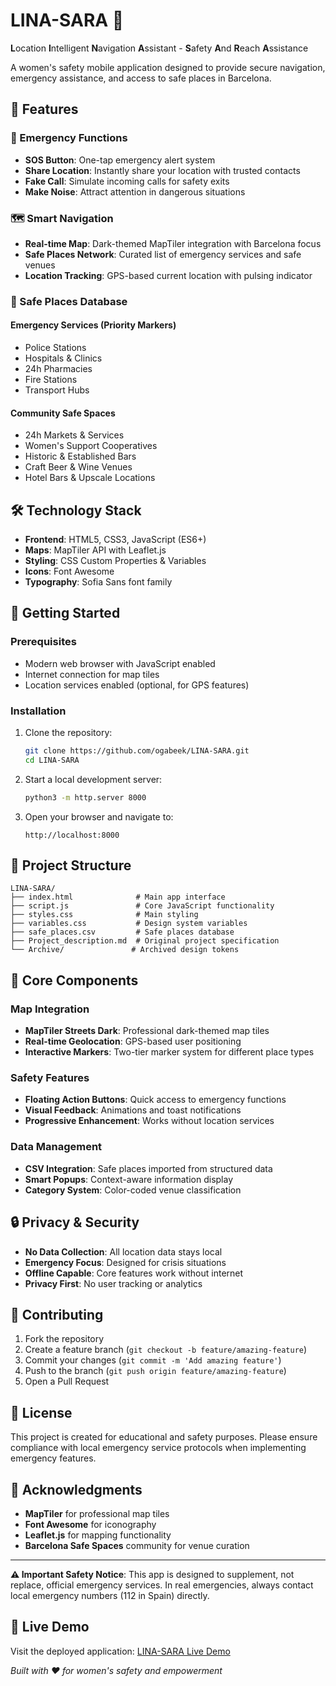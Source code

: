 # LINA-SARA 🌸

**L**ocation **I**ntelligent **N**avigation **A**ssistant - **S**afety **A**nd **R**each **A**ssistance

A women's safety mobile application designed to provide secure navigation, emergency assistance, and access to safe places in Barcelona.

## 📱 Features

### 🚨 Emergency Functions
- **SOS Button**: One-tap emergency alert system
- **Share Location**: Instantly share your location with trusted contacts
- **Fake Call**: Simulate incoming calls for safety exits
- **Make Noise**: Attract attention in dangerous situations

### 🗺️ Smart Navigation
- **Real-time Map**: Dark-themed MapTiler integration with Barcelona focus
- **Safe Places Network**: Curated list of emergency services and safe venues
- **Location Tracking**: GPS-based current location with pulsing indicator

### 🏢 Safe Places Database
#### Emergency Services (Priority Markers)
- Police Stations
- Hospitals & Clinics  
- 24h Pharmacies
- Fire Stations
- Transport Hubs

#### Community Safe Spaces
- 24h Markets & Services
- Women's Support Cooperatives
- Historic & Established Bars
- Craft Beer & Wine Venues
- Hotel Bars & Upscale Locations

## 🛠️ Technology Stack

- **Frontend**: HTML5, CSS3, JavaScript (ES6+)
- **Maps**: MapTiler API with Leaflet.js
- **Styling**: CSS Custom Properties & Variables
- **Icons**: Font Awesome
- **Typography**: Sofia Sans font family

## 🚀 Getting Started

### Prerequisites
- Modern web browser with JavaScript enabled
- Internet connection for map tiles
- Location services enabled (optional, for GPS features)

### Installation
1. Clone the repository:
   ```bash
   git clone https://github.com/ogabeek/LINA-SARA.git
   cd LINA-SARA
   ```

2. Start a local development server:
   ```bash
   python3 -m http.server 8000
   ```

3. Open your browser and navigate to:
   ```
   http://localhost:8000
   ```

## 📂 Project Structure

```
LINA-SARA/
├── index.html              # Main app interface
├── script.js               # Core JavaScript functionality
├── styles.css              # Main styling
├── variables.css           # Design system variables
├── safe_places.csv         # Safe places database
├── Project_description.md  # Original project specification
└── Archive/               # Archived design tokens
```

## 🎯 Core Components

### Map Integration
- **MapTiler Streets Dark**: Professional dark-themed map tiles
- **Real-time Geolocation**: GPS-based user positioning
- **Interactive Markers**: Two-tier marker system for different place types

### Safety Features
- **Floating Action Buttons**: Quick access to emergency functions
- **Visual Feedback**: Animations and toast notifications
- **Progressive Enhancement**: Works without location services

### Data Management
- **CSV Integration**: Safe places imported from structured data
- **Smart Popups**: Context-aware information display
- **Category System**: Color-coded venue classification

## 🔒 Privacy & Security

- **No Data Collection**: All location data stays local
- **Emergency Focus**: Designed for crisis situations
- **Offline Capable**: Core features work without internet
- **Privacy First**: No user tracking or analytics

## 🤝 Contributing

1. Fork the repository
2. Create a feature branch (`git checkout -b feature/amazing-feature`)
3. Commit your changes (`git commit -m 'Add amazing feature'`)
4. Push to the branch (`git push origin feature/amazing-feature`)
5. Open a Pull Request

## 📄 License

This project is created for educational and safety purposes. Please ensure compliance with local emergency service protocols when implementing emergency features.

## 🙏 Acknowledgments

- **MapTiler** for professional map tiles
- **Font Awesome** for iconography
- **Leaflet.js** for mapping functionality
- **Barcelona Safe Spaces** community for venue curation

---

**⚠️ Important Safety Notice**: This app is designed to supplement, not replace, official emergency services. In real emergencies, always contact local emergency numbers (112 in Spain) directly.

## 🔗 Live Demo

Visit the deployed application: [LINA-SARA Live Demo](https://ogabeek.github.io/LINA-SARA/)

*Built with ❤️ for women's safety and empowerment*
